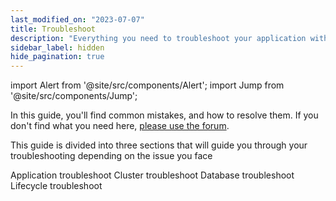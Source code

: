 ```yaml
---
last_modified_on: "2023-07-07"
title: Troubleshoot
description: "Everything you need to troubleshoot your application with Qovery"
sidebar_label: hidden
hide_pagination: true
---
```


import Alert from '@site/src/components/Alert';
import Jump from '@site/src/components/Jump';

<Alert type="info">

In this guide, you'll find common mistakes, and how to resolve them. If you don't find what you need here, [please use the forum](https://discuss.qovery.com/).

</Alert>



This guide is divided into three sections that will guide you through your troubleshooting depending on the issue you face

<Jump to="/docs/using-qovery/troubleshoot/application-troubleshoot/">Application troubleshoot</Jump>
<Jump to="/docs/using-qovery/troubleshoot/cluster-troubleshoot/">Cluster troubleshoot</Jump>
<Jump to="/docs/using-qovery/troubleshoot/database-troubleshoot/">Database troubleshoot</Jump>
<Jump to="/docs/using-qovery/troubleshoot/lifecycle-troubleshoot/">Lifecycle troubleshoot</Jump>



